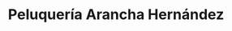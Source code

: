 ---
title: "Peluquería Arancha Hernández"
url: /jaca/peluqueria-arancha-hernandez/
shop: peluquería
---